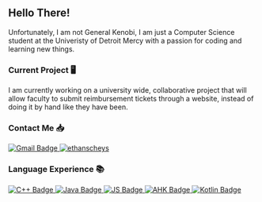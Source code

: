 ## Hello There!

Unfortunately, I am not General Kenobi, I am just a Computer Science student at the Univeristy of Detroit Mercy with a passion for coding and learning new things.

### Current Project 🖥️
I am currently working on a university wide, collaborative project that will allow faculty to submit reimbursement tickets through a website, instead of doing it by hand like they have been.

### Contact Me 📥
<div id="badges1">
  <a href="[ethanscheys@gmail.com](https://img.shields.io/badge/ethanscheys@gmail.com-red?style=for-the-badge&logo=Gmail&logoColor=white)">
    <img src="https://img.shields.io/badge/ethanscheys@gmail.com-red?style=for-the-badge&logo=Gmail&logoColor=white" alt="Gmail Badge"/>
  </a>
  <a href="https://linkedin.com/in/ethan-scheys">
    <img src="https://img.shields.io/badge/EthanScheys-blue?style=for-the-badge&logo=Linkedin&logoColor=white" alt="ethanscheys"/>
  </a>
</div>


### Language Experience 📚
<div id="badges">
  <a href="C++-URL">
    <img src="https://img.shields.io/badge/C++-blue?style=for-the-badge&logo=cplusplus&logoColor=white" alt="C++ Badge"/>
  </a>
  <a href="Java">
    <img src="https://img.shields.io/badge/Java-orange?style=for-the-badge&logo=oracle&logoColor=white" alt="Java Badge"/>
  </a>
  <a href="JS-URL">
    <img src="https://img.shields.io/badge/JS-yellow?style=for-the-badge&logo=JavaScript&logoColor=white" alt="JS Badge"/>
  </a>
  <a href="ahk-URL">
    <img src="https://img.shields.io/badge/AHK-green?style=for-the-badge&logo=AutoHotkey&logoColor=white" alt="AHK Badge"/>
  </a>
  <a href="Kotlin-URL">
    <img src="https://img.shields.io/badge/Kotlin-purple?style=for-the-badge&logo=Kotlin&logoColor=white" alt="Kotlin Badge"/>
  </a>
</div>
<!--
**scheysej/scheysej** is a ✨ _special_ ✨ repository because its `README.md` (this file) appears on your GitHub profile.

Here are some ideas to get you started:

- 🔭 I’m currently working on ...
- 🌱 I’m currently learning ...
- 👯 I’m looking to collaborate on ...
- 🤔 I’m looking for help with ...
- 💬 Ask me about ...
- 📫 How to reach me: ...
- 😄 Pronouns: ...
- ⚡ Fun fact: ...
-->
